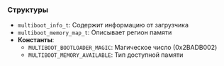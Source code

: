 ### Структуры
- `multiboot_info_t`: Содержит информацию от загрузчика
- `multiboot_memory_map_t`: Описывает регион памяти
- **Константы**:
  - `MULTIBOOT_BOOTLOADER_MAGIC`: Магическое число (0x2BADB002)
  - `MULTIBOOT_MEMORY_AVAILABLE`: Тип доступной памяти

